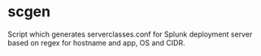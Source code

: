 # scgen
Script which generates serverclasses.conf for Splunk deployment server based on regex for hostname and app, OS and CIDR.
